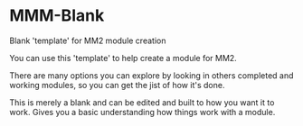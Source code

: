 # MMM-Blank
Blank 'template' for MM2 module creation

You can use this 'template' to help create a module for MM2. 

There are many options you can explore by looking in others completed and working modules, so you can get the jist
of how it's done.  

This is merely a blank and can be edited and built to how you want it to work.   Gives you a basic understanding
how things work with a module.
